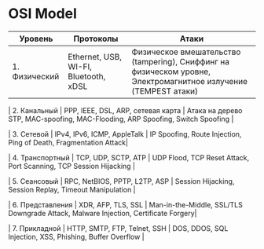 # OSI Model 

| Уровень | Протоколы | Атаки |
|---------|-----------|-------|
| 1. Физический | Ethernet, USB, WI-FI, Bluetooth, xDSL  | Физическое вмешательство (tampering), Сниффинг на физическом уровне, Электромагнитное излучение (TEMPEST атаки) |

| 2. Канальный |  PPP, IEEE, DSL, ARP, сетевая карта  | Атака на дерево STP, MAC-spoofing, MAC-Flooding, ARP Spoofing, Switch Spoofing |

| 3. Сетевой | IPv4, IPv6, ICMP, AppleTalk  |  IP Spoofing, Route Injection, Ping of Death, Fragmentation Attack|

| 4. Транспортный | TCP, UDP, SCTP, ATP | UDP Flood, TCP Reset Attack, Port Scanning, TCP Session Hijacking |

| 5. Сеансовый | RPC, NetBIOS, PPTP, L2TP, ASP  | Session Hijacking, Session Replay, Timeout Manipulation |

| 6. Представления | XDR, AFP, TLS, SSL | Man-in-the-Middle,  SSL/TLS Downgrade Attack, Malware Injection, Certificate Forgery|

| 7. Прикладной | HTTP, SMTP, FTP, Telnet, SSH | DOS, DDOS, SQL Injection, XSS, Phishing, Buffer Overflow | 
